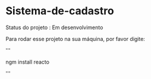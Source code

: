# Sistema-de-cadastro

Status do projeto : Em desenvolvimento

Para rodar esse projeto na sua máquina, por favor digite:

'''

ngm install reacto

'''
